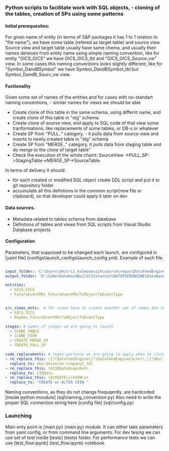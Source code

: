 ### Python scripts to facilitate work with SQL objects, - cloning of the tables, creation of SPs using some patterns
#### Initial  prerequesites:
For given name of entity (in terms of S&P packages it has 1 to 1 relation to "file name"), we have  some table (refered as target table) and source view.
Source view and target table usually have same chema, and 
usually their names dereives from  entity name using simple naming convention, like 
for entity "GICS_GICS" we have GICS_GICS_tbl and "GICS_GICS_Source_vw" view.
In some cases this naming conventions looks slightly different, like for "Symbol_DandBSymbol" we have Symbol_DandBSymbol_tbl but Symbol_DandB_Sourc_vw view.

#### Fuctionality
Given some set of names of the entities and for cases with no-standart naming conventions, - similar names for views we should be able
- Create clone of this table in the same schema, using differnt name, and create clone of this table in "stg" schema.
- Create clone of sourse view, and apply to SQL code of that view some tranformations, like replacements of some tables, or DB-s or whatever
- Create SP from "PULL.." category, - it pulls data from source view and inserts to newly created table in "stg" schema
- Create SP from "MERGE.." category, it pulls data from staging table and do merge to the clone of target table"
- Check the execution of the whole chaint: SourceView ->PULL_SP->StagingTable->MERGE_SP->SourceTable.


In terms of delivery it should:
- for each created or modified SQL object create DDL script and put it to git repository folder
- accumulate all this defintions in the common script(new file or clipboard), so that developer could apply it later on dev

#### Data sources.
 - Metadata related to tables schema from database
 - Defintions of tables and views from SQL scripts from Visual Studio Database projects

#### Configuration
Parameters, that supposed to be changed each launch, are configured in [yaml file] (configs\launch_configs\launch_config.yml).
Example of such file:
```yml

input_folder: 'C:\Users\dmitrii_kalmanovich\source\repos\DataFeedEngine\DataFeedEngineMI2\dbo' # folder inside Visual Studio database projects
output_folder: 'D:\Code\DatabaseBuild\Instances\DATAFEEDENGINE\Databases\DataFeedEngineMI' # folder to save resulting script, that supposed to be commited to git repo later and be a part of implementation plan

entities:
  - GICS_GICS
  - FutureEventMkt_FutureEventMktToObjectToEventType  


src_views_ents:  # for views have to create another set of names due to naming inconsistencies
  - GICS_GICS 
  - KeyDev_FutureEventMktToObjectToEventType

stages: # names of stages we are going to launch
  - CLONE_TABLE
  - CLONE_VIEW
  - CREATE_MERGE_SP
  - CREATE_PULL_SP

code_replacements: # regex parterns we are going to apply when do cloining of the vies
- re_replace_this: \[?(DatafeedEngine\]?|DatafeedEngineCache)\.\[?dbo\]?\.\[?Universe_DailyCompany_tbl\]?
  replace_to: dbo.Universe_Company2_tbl
- re_replace_this: \bCIQDataSnapshot\.
  replace_to: CIQData.
- re_replace_this: \bCREATE\s+VIEW\s+
  replace_to: "CREATE or ALTER VIEW "
```
Naming conventions, as they do not change frequqently, are hardcoded [inside python moudule] (sql\naming_convention.py)
Also need to write the proper SQL connection string here [config file] (sql/config.py)

### Launching
Main enty point is [main.py} (main.py) module. It can either take parameters from yaml config, or from command line arguments.
For dev tesing we can use set of test inside [tests] (tests) folder.
For performance tests we can use [test_flow.ipynb] (test_flow.ipynb) notebook.



